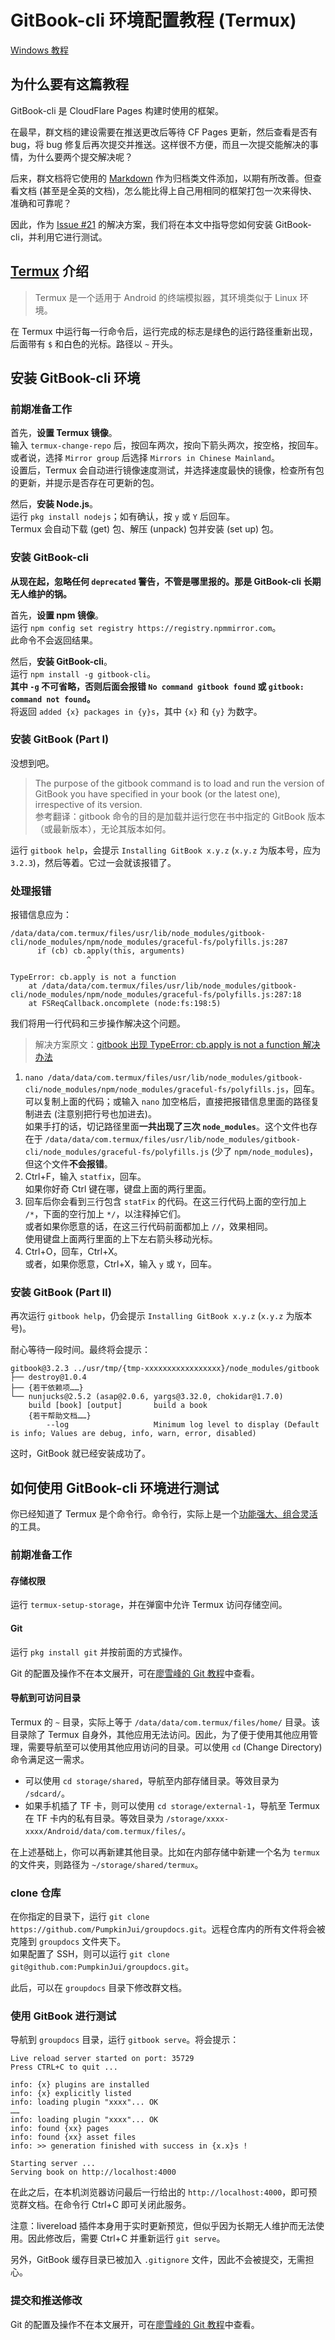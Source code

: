 # GitBook-cli 环境配置教程 (Termux)

[Windows 教程](gitbook_windows.md)

## 为什么要有这篇教程

GitBook-cli 是 CloudFlare Pages 构建时使用的框架。

在最早，群文档的建设需要在推送更改后等待 CF Pages 更新，然后查看是否有 bug，将 bug 修复后再次提交并推送。这样很不方便，而且一次提交能解决的事情，为什么要两个提交解决呢？

后来，群文档将它使用的 [Markdown](../archives/markdown.md) 作为归档类文件添加，以期有所改善。但查看文档 (甚至是全英的文档)，怎么能比得上自己用相同的框架打包一次来得快、准确和可靠呢？

因此，作为 [Issue #21](https://github.com/PumpkinJui/groupdocs/issues/21) 的解决方案，我们将在本文中指导您如何安装 GitBook-cli，并利用它进行测试。

## [Termux](https://termux.dev/cn/) 介绍

> Termux 是一个适用于 Android 的终端模拟器，其环境类似于 Linux 环境。

在 Termux 中运行每一行命令后，运行完成的标志是绿色的运行路径重新出现，后面带有 `$` 和白色的光标。路径以 `~` 开头。

## 安装 GitBook-cli 环境

### 前期准备工作

首先，**设置 Termux 镜像**。  
输入 `termux-change-repo` 后，按回车两次，按向下箭头两次，按空格，按回车。  
或者说，选择 `Mirror group` 后选择 `Mirrors in Chinese Mainland`。  
设置后，Termux 会自动进行镜像速度测试，并选择速度最快的镜像，检查所有包的更新，并提示是否存在可更新的包。

然后，**安装 Node.js**。  
运行 `pkg install nodejs`；如有确认，按 `y` 或 `Y` 后回车。  
Termux 会自动下载 (get) 包、解压 (unpack) 包并安装 (set up) 包。

### 安装 GitBook-cli

**从现在起，忽略任何 `deprecated` 警告，不管是哪里报的。那是 GitBook-cli 长期无人维护的锅。**

首先，**设置 npm 镜像**。  
运行 `npm config set registry https://registry.npmmirror.com`。  
此命令不会返回结果。

然后，**安装 GitBook-cli**。  
运行 `npm install -g gitbook-cli`。  
**其中 `-g` 不可省略，否则后面会报错 `No command gitbook found` 或 `gitbook: command not found`。**  
将返回 `added {x} packages in {y}s`，其中 `{x}` 和 `{y}` 为数字。

### 安装 GitBook (Part I)

没想到吧。

> The purpose of the gitbook command is to load and run the version of GitBook you have specified in your book (or the latest one), irrespective of its version.  
  参考翻译：gitbook 命令的目的是加载并运行您在书中指定的 GitBook 版本（或最新版本），无论其版本如何。

运行 `gitbook help`，会提示 `Installing GitBook x.y.z` (`x.y.z` 为版本号，应为 `3.2.3`)，然后等着。它过一会就该报错了。

### 处理报错

报错信息应为：

```
/data/data/com.termux/files/usr/lib/node_modules/gitbook-cli/node_modules/npm/node_modules/graceful-fs/polyfills.js:287
      if (cb) cb.apply(this, arguments)
                 ^

TypeError: cb.apply is not a function
    at /data/data/com.termux/files/usr/lib/node_modules/gitbook-cli/node_modules/npm/node_modules/graceful-fs/polyfills.js:287:18
    at FSReqCallback.oncomplete (node:fs:198:5)
```

我们将用一行代码和三步操作解决这个问题。

> 解决方案原文：[gitbook 出现 TypeError: cb.apply is not a function 解决办法](https://www.cnblogs.com/cyxroot/p/13754475.html)

1. `nano /data/data/com.termux/files/usr/lib/node_modules/gitbook-cli/node_modules/npm/node_modules/graceful-fs/polyfills.js`，回车。  
   可以复制上面的代码；或输入 `nano` 加空格后，直接把报错信息里面的路径复制进去 (注意别把行号也加进去)。  
   如果手打的话，切记路径里面**一共出现了三次 `node_modules`**。这个文件也存在于 `/data/data/com.termux/files/usr/lib/node_modules/gitbook-cli/node_modules/graceful-fs/polyfills.js` (少了 `npm/node_modules`)，但这个文件**不会报错**。
2. Ctrl+F，输入 `statfix`，回车。  
   如果你好奇 Ctrl 键在哪，键盘上面的两行里面。
3. 回车后你会看到三行包含 `statFix` 的代码。在这三行代码上面的空行加上 `/*`，下面的空行加上 `*/`，以注释掉它们。  
   或者如果你愿意的话，在这三行代码前面都加上 `//`，效果相同。  
   使用键盘上面两行里面的上下左右箭头移动光标。
4. Ctrl+O，回车，Ctrl+X。  
   或者，如果你愿意，Ctrl+X，输入 `y` 或 `Y`，回车。

### 安装 GitBook (Part II)

再次运行 `gitbook help`，仍会提示 `Installing GitBook x.y.z` (`x.y.z` 为版本号)。

耐心等待一段时间。最终将会提示：

```
gitbook@3.2.3 ../usr/tmp/{tmp-xxxxxxxxxxxxxxxxx}/node_modules/gitbook
├── destroy@1.0.4
├── {若干依赖项……}
└── nunjucks@2.5.2 (asap@2.0.6, yargs@3.32.0, chokidar@1.7.0)
    build [book] [output]       build a book
    {若干帮助文档……}
        --log                   Minimum log level to display (Default is info; Values are debug, info, warn, error, disabled)
```

这时，GitBook 就已经安装成功了。

## 如何使用 GitBook-cli 环境进行测试

你已经知道了 Termux 是个命令行。命令行，实际上是一个[功能强大、组合灵活](https://sspai.com/post/78249)的工具。

### 前期准备工作

#### 存储权限

运行 `termux-setup-storage`，并在弹窗中允许 Termux 访问存储空间。

#### Git

运行 `pkg install git` 并按前面的方式操作。

Git 的配置及操作不在本文展开，可在[廖雪峰的 Git 教程](https://liaoxuefeng.com/books/git/)中查看。

#### 导航到可访问目录

Termux 的 `~` 目录，实际上等于 `/data/data/com.termux/files/home/` 目录。该目录除了 Termux 自身外，其他应用无法访问。因此，为了便于使用其他应用管理，需要导航至可以使用其他应用访问的目录。可以使用 `cd` (Change Directory) 命令满足这一需求。

- 可以使用 `cd storage/shared`，导航至内部存储目录。等效目录为 `/sdcard/`。
- 如果手机插了 TF 卡，则可以使用 `cd storage/external-1`，导航至 Termux 在 TF 卡内的私有目录。等效目录为 `/storage/xxxx-xxxx/Android/data/com.termux/files/`。

在上述基础上，你可以再新建其他目录。比如在内部存储中新建一个名为 `termux` 的文件夹，则路径为 `~/storage/shared/termux`。

### clone 仓库

在你指定的目录下，运行 `git clone https://github.com/PumpkinJui/groupdocs.git`。远程仓库内的所有文件将会被克隆到 `groupdocs` 文件夹下。  
如果配置了 SSH，则可以运行 `git clone git@github.com:PumpkinJui/groupdocs.git`。

此后，可以在 `groupdocs` 目录下修改群文档。

### 使用 GitBook 进行测试

导航到 `groupdocs` 目录，运行 `gitbook serve`。将会提示：

```
Live reload server started on port: 35729
Press CTRL+C to quit ...

info: {x} plugins are installed
info: {x} explicitly listed
info: loading plugin "xxxx"... OK
……
info: loading plugin "xxxx"... OK
info: found {xx} pages
info: found {xx} asset files
info: >> generation finished with success in {x.x}s !

Starting server ...
Serving book on http://localhost:4000
```

在此之后，在本机浏览器访问最后一行给出的 `http://localhost:4000`，即可预览群文档。在命令行 Ctrl+C 即可关闭此服务。

注意：livereload 插件本身用于实时更新预览，但似乎因为长期无人维护而无法使用。因此修改后，需要 Ctrl+C 并重新运行 `git serve`。

另外，GitBook 缓存目录已被加入 `.gitignore` 文件，因此不会被提交，无需担心。

### 提交和推送修改

Git 的配置及操作不在本文展开，可在[廖雪峰的 Git 教程](https://liaoxuefeng.com/books/git/)中查看。

<!-- markdownlint-disable-file MD040 -->
